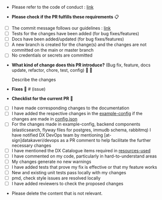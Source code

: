 * Please refer to the code of conduct : [link](https://github.com/datakaveri/dx-acl-apd/blob/main/CODE_OF_CONDUCT.md)

* **Please check if the PR fulfills these requirements** :clipboard:
- [ ] The commit message follows our guidelines : [link](https://github.com/datakaveri/dx-acl-apd/blob/main/CONTRIBUTING.md)
- [ ] Tests for the changes have been added (for bug fixes/features)
- [ ] Docs have been added/updated (for bug fixes/features)
- [ ] A new branch is created for the change(s) and the changes are not committed on the main or master branch
- [ ] No credentials or secrets are committed

* **What kind of change does this PR introduce?** (Bug fix, feature, docs update, refactor, chore, test, config) :information_desk_person: :scroll:

  Describe the changes <br>

* **Fixes** :wrench: # (issue)

* **Checklist for the current PR** :page_with_curl:
- [ ] I have made corresponding changes to the documentation
- [ ] I have added the respective changes in the [example-config](https://github.com/datakaveri/iudx-data-marketplace-apd/blob/main/example-config/config.json) if the changes are made in [config.json](https://github.com/datakaveri/iudx-data-marketplace-apd/tree/main/secrets/all-verticles-configs)
- [ ] For the changes made in example-config, backend components (elasticsearch, flyway files for postgres, immudb schema, rabbitmq) I have notified DX DevOps team by mentioning [at-sign]datakaveri/devops as a PR comment to help facilitate the further necessary changes
- [ ] I have mentioned the DX Catalogue items required in [resources-used](https://github.com/datakaveri/iudx-data-marketplace-apd/tree/main/src/test/resources/DX-Catalogue-Items/RESOURCES_USED.md)
- [ ] I have commented on my code, particularly in hard-to-understand areas
- [ ] My changes generate no new warnings
- [ ] I have added tests that prove my fix is effective or that my feature works
- [ ] New and existing unit tests pass locally with my changes
- [ ] pmd, check style issues are resolved locally
- [ ] I have added reviewers to check the proposed changes

* Please delete the content that is not relevant.
